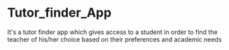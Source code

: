 # Tutor_finder_App
It's a tutor finder app which gives access to a student in order to find the teacher of his/her choice based on their preferences and academic needs
